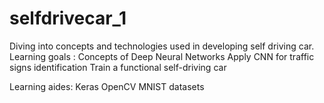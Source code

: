 # selfdrivecar_1
Diving into concepts and technologies used in developing self driving car.
Learning goals :
Concepts of Deep Neural Networks
Apply CNN for traffic signs identification
Train a functional self-driving car

Learning aides:
Keras
OpenCV
MNIST datasets

